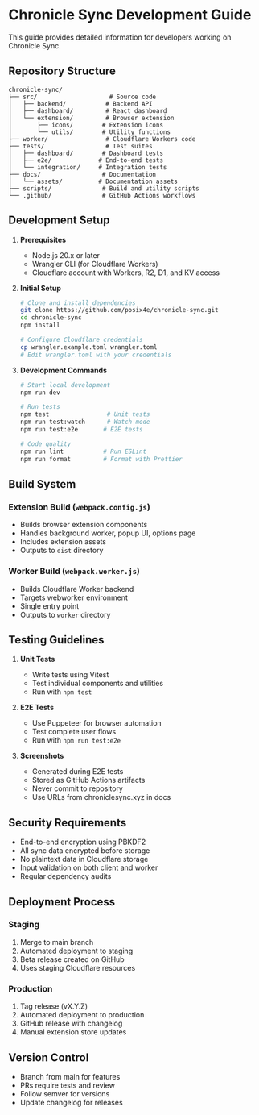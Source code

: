 # Chronicle Sync Development Guide

This guide provides detailed information for developers working on Chronicle Sync.

## Repository Structure

```
chronicle-sync/
├── src/                    # Source code
│   ├── backend/           # Backend API
│   ├── dashboard/         # React dashboard
│   └── extension/         # Browser extension
│       ├── icons/        # Extension icons
│       └── utils/        # Utility functions
├── worker/                # Cloudflare Workers code
├── tests/                 # Test suites
│   ├── dashboard/        # Dashboard tests
│   ├── e2e/             # End-to-end tests
│   └── integration/     # Integration tests
├── docs/                 # Documentation
│   └── assets/          # Documentation assets
├── scripts/              # Build and utility scripts
└── .github/              # GitHub Actions workflows
```

## Development Setup

1. **Prerequisites**
   - Node.js 20.x or later
   - Wrangler CLI (for Cloudflare Workers)
   - Cloudflare account with Workers, R2, D1, and KV access

2. **Initial Setup**
   ```bash
   # Clone and install dependencies
   git clone https://github.com/posix4e/chronicle-sync.git
   cd chronicle-sync
   npm install

   # Configure Cloudflare credentials
   cp wrangler.example.toml wrangler.toml
   # Edit wrangler.toml with your credentials
   ```

3. **Development Commands**
   ```bash
   # Start local development
   npm run dev

   # Run tests
   npm test                # Unit tests
   npm run test:watch      # Watch mode
   npm run test:e2e       # E2E tests

   # Code quality
   npm run lint           # Run ESLint
   npm run format         # Format with Prettier
   ```

## Build System

### Extension Build (`webpack.config.js`)
- Builds browser extension components
- Handles background worker, popup UI, options page
- Includes extension assets
- Outputs to `dist` directory

### Worker Build (`webpack.worker.js`)
- Builds Cloudflare Worker backend
- Targets webworker environment
- Single entry point
- Outputs to `worker` directory

## Testing Guidelines

1. **Unit Tests**
   - Write tests using Vitest
   - Test individual components and utilities
   - Run with `npm test`

2. **E2E Tests**
   - Use Puppeteer for browser automation
   - Test complete user flows
   - Run with `npm run test:e2e`

3. **Screenshots**
   - Generated during E2E tests
   - Stored as GitHub Actions artifacts
   - Never commit to repository
   - Use URLs from chroniclesync.xyz in docs

## Security Requirements

- End-to-end encryption using PBKDF2
- All sync data encrypted before storage
- No plaintext data in Cloudflare storage
- Input validation on both client and worker
- Regular dependency audits

## Deployment Process

### Staging
1. Merge to main branch
2. Automated deployment to staging
3. Beta release created on GitHub
4. Uses staging Cloudflare resources

### Production
1. Tag release (vX.Y.Z)
2. Automated deployment to production
3. GitHub release with changelog
4. Manual extension store updates

## Version Control

- Branch from main for features
- PRs require tests and review
- Follow semver for versions
- Update changelog for releases